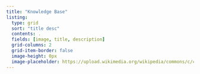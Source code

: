 ```yaml
---
title: "Knowledge Base"
listing:
  type: grid
  sort: "title desc"
  contents: .
  fields: [image, title, description]
  grid-columns: 2
  grid-item-border: false
  image-height: 0px
  image-placeholder: https://upload.wikimedia.org/wikipedia/commons/c/ca/1x1.png
---
```

